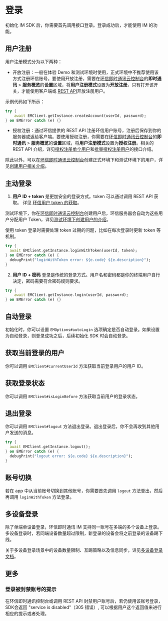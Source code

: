 # 登录

初始化 IM SDK 后，你需要首先调用接口登录。登录成功后，才能使用 IM 的功能。

## 用户注册

用户注册模式分为以下两种：

- 开放注册：一般在体验 Demo 和测试环境时使用，正式环境中不推荐使用该方式注册环信账号。要使用开放注册，需要在[环信即时通讯云控制台](https://console.easemob.com/user/login)的**即时通讯** > **服务概览**的**设置**区域，将**用户注册模式**设置为**开放注册**。只有打开该开关，才能使用客户端或 [REST API](/document/server-side/account_system.html#开放注册单个用户)开放注册用户。 

示例代码如下所示： 
  
```dart
try {
    await EMClient.getInstance.createAccount(userId, password);
} on EMError catch (e) {}
```  

- 授权注册：通过环信提供的 REST API 注册环信用户账号，注册后保存到你的服务器或返给客户端。要使用授权注册，你需要在[环信即时通讯云控制台](https://console.easemob.com/user/login)的**即时通讯** > **服务概览**的**设置**区域，将**用户注册模式**设置为**授权注册**。相关的 REST API 介绍，详见[授权注册单个用户](/document/server-side/account_system.html#授权注册单个用户)和[批量授权注册用户](/document/server-side/account_system.html#批量授权注册用户)的接口介绍。

除此以外，可以在[环信即时通讯云控制台](https://console.easemob.com/user/login)创建正式环境下和测试环境下的用户，详见[创建用户相关介绍](/product/enable_and_configure_IM.html#创建-im-用户)。

## 主动登录

1. **用户 ID + token** 是更加安全的登录方式。token 可以通过调用 REST API 获取。 详见 [环信用户 token 的获取](/document/server-side/easemob_user_token.html)。

测试环境下，你在[环信即时通讯云控制台](https://console.easemob.com/user/login)创建用户后，环信服务器会自动为这些用户分配用户 Token，详见[测试环境下创建用户的介绍](/product/enable_and_configure_IM.html#测试环境)。

使用 token 登录时需要处理 token 过期的问题，比如在每次登录时更新 token 等机制。

```dart
try {
  await EMClient.getInstance.loginWithToken(userId, token);
} on EMError catch (e) {
  debugPrint("loginWithToken error: ${e.code} ${e.description}");
}
```

2. **用户 ID + 密码** 登录是传统的登录方式。用户名和密码都是你的终端用户自行决定，密码需要符合密码规则要求。

```dart
try {
    await EMClient.getInstance.login(userId, password);
} on EMError catch (e) {}
```

## 自动登录

初始化时，你可以设置 `EMOptions#autoLogin` 选项确定是否自动登录。如果设置为自动登录，则登录成功之后，后续初始化 SDK 时会自动登录。

## 获取当前登录的用户

你可以调用 `EMClient#currentUserId` 方法获取当前登录用户的用户 ID。

## 获取登录状态

你可以调用 `EMClient#isLoginBefore` 方法获取当前用户的登录状态。

## 退出登录

你可以调用 `EMClient#logout` 方法退出登录。退出登录后，你不会再收到其他用户发送的消息。

```dart
try {
  await EMClient.getInstance.logout();
} on EMError catch (e) {
  debugPrint("logout error: ${e.code} ${e.description}");
}
```

## 账号切换

若在 app 中从当前账号切换到其他账号，你需要首先调用 `logout` 方法登出，然后再调用 `loginWithToken` 方法登录。

## 多设备登录

除了单端单设备登录，环信即时通讯 IM 支持同一账号在多端的多个设备上登录。多设备登录时，若同端设备数量超过限制，新登录的设备会将之前登录的设备踢下线。

关于多设备登录场景中的设备数量限制、互踢策略以及信息同步，详见[多设备登录文档](multi_device.html)。


## 更多

### 登录被封禁账号的提示

在环信即时通讯控制台或调用 REST API 封禁用户账号后，若仍使用该账号登录，SDK会返回 "service is disabled"（305 错误）, 可以根据用户这个返回值来进行相应的提示或者处理。
